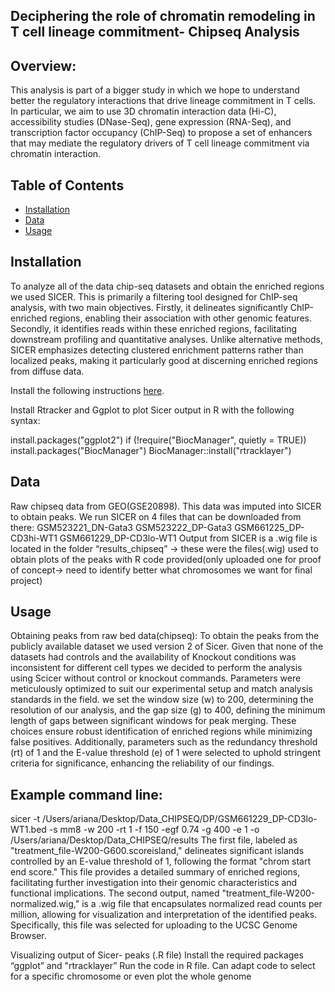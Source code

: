 ## Deciphering the role of chromatin remodeling in T cell lineage commitment- Chipseq Analysis

## Overview:
This analysis is part of a bigger study in which we hope to understand better the regulatory interactions that drive lineage commitment in T cells. In particular, we aim to use 3D chromatin interaction data (Hi-C), accessibility studies (DNase-Seq), gene expression (RNA-Seq), and transcription factor occupancy (ChIP-Seq) to propose a set of enhancers that may mediate the regulatory drivers of T cell lineage commitment via chromatin interaction.

## Table of Contents
- [Installation](#installation)
- [Data](#data)
- [Usage](#usage)

## Installation

To analyze all of the data chip-seq datasets and obtain the enriched regions we used SICER. This is primarily a filtering tool designed for ChIP-seq analysis, with two main objectives. Firstly, it delineates significantly ChIP-enriched regions, enabling their association with other genomic features. Secondly, it identifies reads within these enriched regions, facilitating downstream profiling and quantitative analyses. Unlike alternative methods, SICER emphasizes detecting clustered enrichment patterns rather than localized peaks, making it particularly good at discerning enriched regions from diffuse data. 

Install the following instructions [here](https://zanglab.github.io/SICER2/).

Install Rtracker and Ggplot to plot Sicer output in R with the following syntax:

install.packages("ggplot2")
if (!require("BiocManager", quietly = TRUE))
  install.packages("BiocManager")
BiocManager::install("rtracklayer")

## Data
Raw chipseq data from GEO(GSE20898). This data was imputed into SICER to obtain peaks.
We run SICER on 4 files that can be downloaded from there:
GSM523221_DN-Gata3
GSM523222_DP-Gata3
GSM661225_DP-CD3hi-WT1
GSM661229_DP-CD3lo-WT1
Output from SICER is a .wig file is located in the folder “results_chipseq” → these were the files(.wig) used to obtain plots of the peaks with R code provided(only uploaded one for proof of concept→ need to identify better what chromosomes we want for final project)
## Usage
Obtaining peaks from raw bed data(chipseq):
To obtain the peaks from the publicly available dataset we used version 2 of Sicer. Given that none of the datasets had controls and the availability of Knockout conditions was inconsistent for different cell types we decided to perform the analysis using Scicer without control or knockout commands. Parameters were meticulously optimized to suit our experimental setup and match analysis standards in the field. we set the window size (w) to 200, determining the resolution of our analysis, and the gap size (g) to 400, defining the minimum length of gaps between significant windows for peak merging. These choices ensure robust identification of enriched regions while minimizing false positives. Additionally, parameters such as the redundancy threshold (rt) of 1 and the E-value threshold (e) of 1 were selected to uphold stringent criteria for significance, enhancing the reliability of our findings.

## Example command line:
sicer -t /Users/ariana/Desktop/Data_CHIPSEQ/DP/GSM661229_DP-CD3lo-WT1.bed -s mm8 -w 200 -rt 1 -f 150 -egf 0.74 -g 400 -e 1 -o /Users/ariana/Desktop/Data_CHIPSEQ/results
The first file, labeled as "treatment_file-W200-G600.scoreisland," delineates significant islands controlled by an E-value threshold of 1, following the format "chrom start end score." This file provides a detailed summary of enriched regions, facilitating further investigation into their genomic characteristics and functional implications. The second output, named "treatment_file-W200-normalized.wig," is a .wig file that encapsulates normalized read counts per million, allowing for visualization and interpretation of the identified peaks. Specifically, this file was selected for uploading to the UCSC Genome Browser.

Visualizing output of Sicer- peaks (.R file)
Install the required packages “ggplot” and "rtracklayer”
Run the code in R file.
Can adapt code to select for a specific chromosome or even plot the whole genome
